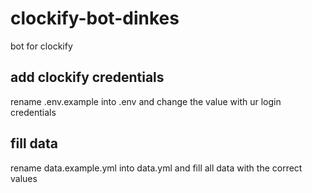 # clockify-bot-dinkes
bot for clockify

## add clockify credentials
rename .env.example into .env
and change the value with ur login credentials
## fill data
rename data.example.yml into data.yml
and fill all data with the correct values
